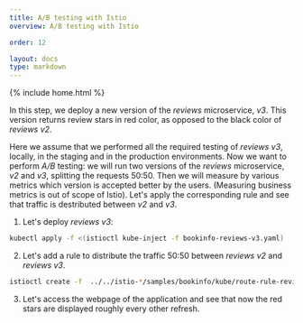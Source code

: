 ```yaml
---
title: A/B testing with Istio
overview: A/B testing with Istio

order: 12

layout: docs
type: markdown
---
```

{% include home.html %}

In this step, we deploy a new version of the _reviews_ microservice, _v3_. This version returns review stars in red color, as opposed to the black color of _reviews v2_.

Here we assume that we performed all the required testing of _reviews v3_, locally, in the staging and in the production environments. Now we want to perform _A/B_ testing: we will run two versions of the _reviews_ microservice, _v2_ and _v3_, splitting the requests 50:50. Then we will measure by various metrics which version is accepted better by the users. (Measuring business metrics is out of scope of Istio). Let's apply the corresponding rule and see that traffic is destributed between _v2_ and _v3_.

1. Let's deploy _reviews v3_:
  ```bash
  kubectl apply -f <(istioctl kube-inject -f bookinfo-reviews-v3.yaml)
  ```
2. Let's add a rule to distribute the traffic 50:50 between _reviews v2_ and _reviews v3_.
  ```bash
  istioctl create -f  ../../istio-*/samples/bookinfo/kube/route-rule-reviews-v2-v3.yaml
  ```

3. Let's access the webpage of the application and see that now the red stars are displayed roughly every other refresh.
